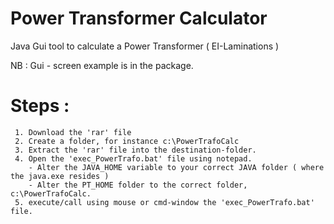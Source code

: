# Power Transformer Calculator 

 Java Gui tool to calculate a Power Transformer  ( EI-Laminations )
 
 NB : Gui - screen example is in the package.
 
 # Steps :
 
     1. Download the 'rar' file
     2. Create a folder, for instance c:\PowerTrafoCalc
     3. Extract the 'rar' file into the destination-folder.
     4. Open the 'exec_PowerTrafo.bat' file using notepad.
        - Alter the JAVA_HOME variable to your correct JAVA folder ( where the java.exe resides )
        - Alter the PT_HOME folder to the correct folder, c:\PowerTrafoCalc.
     5. execute/call using mouse or cmd-window the 'exec_PowerTrafo.bat' file.
